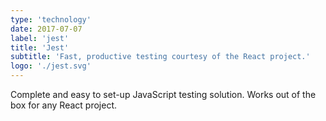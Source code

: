 ```yaml
---
type: 'technology'
date: 2017-07-07
label: 'jest'
title: 'Jest'
subtitle: 'Fast, productive testing courtesy of the React project.'
logo: './jest.svg'
---
```


Complete and easy to set-up JavaScript testing solution. Works out of the box
for any React project.
